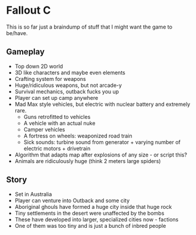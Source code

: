 # Fallout C

This is so far just a braindump of stuff that I might want the game to be/have.

## Gameplay

* Top down 2D world
* 3D like characters and maybe even elements
* Crafting system for weapons
* Huge/ridiculous weapons, but not arcade-y
* Survival mechanics, outback fucks you up
* Player can set up camp anywhere
* Mad Max style vehicles, but electric with nuclear battery and extremely rare.
    * Guns retrofitted to vehicles
    * A vehicle with an actual nuke
    * Camper vehicles
    * A fortress on wheels: weaponized road train
    * Sick sounds: turbine sound from generator + varying number of electric motors + drivetrain
* Algorithm that adapts map after explosions of any size - or script this?
* Animals are ridiculously huge (think 2 meters large spiders)

## Story

* Set in Australia
* Player can venture into Outback and some city
* Aboriginal ghouls have formed a huge city inside that huge rock
* Tiny settlements in the desert were unaffected by the bombs
* These have developed into larger, specialized cities now - factions
* One of them was too tiny and is just a bunch of inbred people
